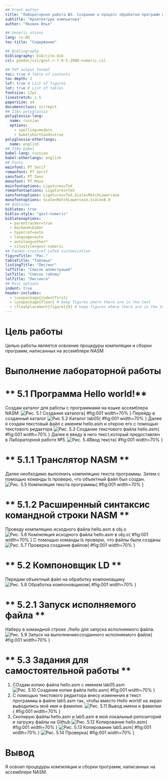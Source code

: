 ```yaml
---
## Front matter
title: "Лабораторная работа №5. Создание и процесс обработки программ на язвке ассемблера NASM"
subtitle: "Архитектура компьютера"
author: "Яковин Илья"

## Generic otions
lang: ru-RU
toc-title: "Содержание"

## Bibliography
bibliography: bib/cite.bib
csl: pandoc/csl/gost-r-7-0-5-2008-numeric.csl

## Pdf output format
toc: true # Table of contents
toc-depth: 2
lof: true # List of figures
lot: true # List of tables
fontsize: 12pt
linestretch: 1.5
papersize: a4
documentclass: scrreprt
## I18n polyglossia
polyglossia-lang:
  name: russian
  options:
	- spelling=modern
	- babelshorthands=true
polyglossia-otherlangs:
  name: english
## I18n babel
babel-lang: russian
babel-otherlangs: english
## Fonts
mainfont: PT Serif
romanfont: PT Serif
sansfont: PT Sans
monofont: PT Mono
mainfontoptions: Ligatures=TeX
romanfontoptions: Ligatures=TeX
sansfontoptions: Ligatures=TeX,Scale=MatchLowercase
monofontoptions: Scale=MatchLowercase,Scale=0.9
## Biblatex
biblatex: true
biblio-style: "gost-numeric"
biblatexoptions:
  - parentracker=true
  - backend=biber
  - hyperref=auto
  - language=auto
  - autolang=other*
  - citestyle=gost-numeric
## Pandoc-crossref LaTeX customization
figureTitle: "Рис."
tableTitle: "Таблица"
listingTitle: "Листинг"
lofTitle: "Список иллюстраций"
lotTitle: "Список таблиц"
lolTitle: "Листинги"
## Misc options
indent: true
header-includes:
  - \usepackage{indentfirst}
  - \usepackage{float} # keep figures where there are in the text
  - \floatplacement{figure}{H} # keep figures where there are in the text
---
```


# Цель работы
Целью работы является освоение процедуры компиляции и сборки программ, написанных на ассемблере NASM

# Выполнение лабораторной работы
# ** 5.1 Программа Hello world!**
Создам каталог для работы с программами на языке ассемблера NASM:
![Рис. 5.1 Создание каталога](https://github.com/Florikan2/study_2022-2023_arh-pc/blob/master/labs/lab05/presentation/image/1.%20%D0%A1%D0%BE%D0%B7%D0%B4%D0%B0%D0%BD%D0%B8%D0%B5%20%D0%BA%D0%B0%D1%82%D0%B0%D0%BB%D0%BE%D0%B3%D0%B0.png?raw=true){ #fig:001 width=70% }
Перейду в созданный каталог
![Рис 5.2 Каталог lab05](https://github.com/Florikan2/study_2022-2023_arh-pc/blob/master/labs/lab05/presentation/image/2.%20%D0%9F%D0%B5%D1%80%D0%B5%D1%85%D0%BE%D0%B4%20%D0%B2%20%D1%81%D0%BE%D0%B7%D0%B4%D0%B0%D0%BD%D0%BD%D1%8B%D0%B9%20%D0%BA%D0%B0%D1%82%D0%B0%D0%BB%D0%BE%D0%B3.png?raw=true){ #fig:001 width=70% }
Далее я создам текстовый файл с именем hello.asm и открою его с помощью текстового редактора
![Рис. 5.3 Создание текстового файла hello.asm](https://github.com/Florikan2/study_2022-2023_arh-pc/blob/master/labs/lab05/presentation/image/3.%20%D0%A1%D0%BE%D0%B7%D0%B4%D0%B0%D0%BC%20%D0%B8%20%D0%BE%D1%82%D0%BA%D1%80%D0%BE%D1%8E%20hello.asm.png?raw=true){ #fig:001 width=70% }
Далее я введу в него текст,который предоставлен в Лабораторной работе №5.
![Рис. 5.4Ввод текста](https://github.com/Florikan2/study_2022-2023_arh-pc/blob/master/labs/lab05/presentation/image/4.%20%D0%92%D0%B2%D0%BE%D0%B4%20%D0%BA%D0%BE%D0%BC%D0%B0%D0%BD%D0%B4%D1%8B.png?raw=true){ #fig:001 width=70% }
# ** 5.1.1 Транслятор NASM **
Далее необходимо выполнить компиляцию текста программы. Затем с помощью команды ls проверю, что объектный файл был создан.
![Рис. 5.5 Компиляция текста программы](https://github.com/Florikan2/study_2022-2023_arh-pc/blob/master/labs/lab05/presentation/image/%D0%9A%D0%BE%D0%BC%D0%BF%D0%B8%D0%BB%D1%8F%D1%86%D0%B8%D1%8F%20%D1%82%D0%B5%D0%BA%D1%81%D1%82%D0%B0.png?raw=true){ #fig:001 width=70% }
# ** 5.1.2 Расширенный синтаксис командной строки NASM **
Проведу компиляцию исходного файла hello.asm в obj.o
![Рис. 5.6 Компиляция исходного файла hello.asm в obj.o](https://github.com/Florikan2/study_2022-2023_arh-pc/blob/master/labs/lab05/presentation/image/6.%20%D0%9A%D0%BE%D0%BC%D0%BF%D0%B8%D0%BB%D1%8F%D1%86%D0%B8%D1%8F%20hello.asm%20%D0%B2%20obj.0.png?raw=true){ #fig:001 width=70% }
С помощью команды ls проверю, что файлы были созданы
![Рис. 5.7 Проверка создания файлов](https://github.com/Florikan2/study_2022-2023_arh-pc/blob/master/labs/lab05/presentation/image/7.%20C%20%D0%BF%D0%BE%D0%BC%D0%BE%D1%89%D1%8C%D1%8E%20ls%20%D0%BF%D1%80%D0%BE%D0%B2%D0%B5%D1%80%D1%8E%20%D1%81%D0%BE%D0%B7%D0%B4%D0%B0%D0%BD%D0%B8%D0%B5%20%D1%84%D0%B0%D0%B9%D0%BB%D0%BE%D0%B2.png?raw=true){ #fig:001 width=70% }
# ** 5.2 Компоновщик LD **
Передам объектный файл на обработку компоновщику
![Рис. 5.8 Обработка компоновщиком](https://github.com/Florikan2/study_2022-2023_arh-pc/blob/master/labs/lab05/presentation/image/8.%20%D0%9F%D0%B5%D1%80%D0%B5%D0%B4%D0%B0%D1%87%D0%B0%20%D1%84%D0%B0%D0%B9%D0%BB%D0%B0%20%D0%BD%D0%B0%20%D0%BE%D0%B1%D1%80%D0%B0%D0%B1%D0%BE%D1%82%D0%BA%D1%83%20%D0%BA%D0%BE%D0%BC%D0%BF%D0%BE%D0%BD%D0%BE%D0%B2%D1%89%D0%B8%D0%BA%D1%83.png?raw=true){ #fig:001 width=70% }
# ** 5.2.1 Запуск исполняемого файла **
Наберу в командной строке ./hello для запуска исполняемого файла.
![Рис. 5.9 Запуск на выполнениессозданного исполняемого файла](https://github.com/Florikan2/study_2022-2023_arh-pc/blob/master/labs/lab05/presentation/image/9.%20%D0%97%D0%B0%D0%BF%D1%83%D1%81%D0%BA%20%D0%B8%D1%81%D0%BF%D0%BE%D0%BB%D0%BD%D1%8F%D0%B5%D0%BC%D0%BE%D0%B3%D0%BE%20%D1%84%D0%B0%D0%B9%D0%BB%D0%B0.png?raw=true){ #fig:001 width=70% }
# ** 5.3 Задания для самостоятельной работы **
1. СОздам копию файла hello.asm с именем lab05.asm
![Рис. 5.10 Создание копии файла hello.asm](https://github.com/Florikan2/study_2022-2023_arh-pc/blob/master/labs/lab05/presentation/image/%D0%97%D0%B0%D0%B4%D0%B0%D0%BD%D0%B8%D0%B5%201.png?raw=true){ #fig:001 width=70% }
2. С помощью текстового редактора внесу изменения в текст программы в файле lab5.asm так, чтобы вместо Hello world! на экран выводились моё имя и фамилия.
![Рис. 5.11 Вывод имени и фамилии](https://github.com/Florikan2/study_2022-2023_arh-pc/blob/master/labs/lab05/presentation/image/%D0%97%D0%B0%D0%B4%D0%B0%D0%BD%D0%B8%D0%B5%202.png?raw=true){ #fig:001 width=70% }
4. Скопирую файлы hello.asm и lab5.asm в мой локальный репозиторий и загружу файлы на Github
![Рис. 5.12 Копирование hello.asm](https://github.com/Florikan2/study_2022-2023_arh-pc/blob/master/labs/lab05/presentation/image/%D0%97%D0%B0%D0%B4%D0%B0%D0%BD%D0%B8%D0%B5%204.1.png?raw=true){ #fig:001 width=70% }
![Рис. 5.13 Копирование lab5.asm](https://github.com/Florikan2/study_2022-2023_arh-pc/blob/master/labs/lab05/presentation/image/%D0%B7%D0%B0%D0%B4%D0%B0%D0%BD%D0%B8%D0%B5%204.2.png?raw=true){ #fig:001 width=70% }
![Рис. 5.14 Проверка](https://github.com/Florikan2/study_2022-2023_arh-pc/blob/master/labs/lab05/presentation/image/%D0%B7%D0%B0%D0%B4%D0%B0%D0%BD%D0%B8%D0%B5%204%20%D0%BF%D1%80%D0%BE%D0%B2%D0%B5%D1%80%D0%BA%D0%B0.png?raw=true){ #fig:001 width=70% }


# Вывод
Я освоил процедуры компиляции и сборки программ, написанных на ассемблере NASM.

